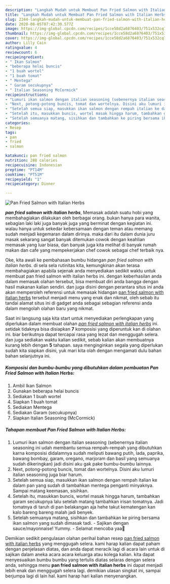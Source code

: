 ```yaml
---
description: "Langkah Mudah untuk Membuat Pan Fried Salmon with Italian Herbs Lezat"
title: "Langkah Mudah untuk Membuat Pan Fried Salmon with Italian Herbs Lezat"
slug: 2244-langkah-mudah-untuk-membuat-pan-fried-salmon-with-italian-herbs-lezat
date: 2020-08-05T07:42:30.577Z
image: https://img-global.cpcdn.com/recipes/1cce58d2a6876403/751x532cq70/pan-fried-salmon-with-italian-herbs-foto-resep-utama.jpg
thumbnail: https://img-global.cpcdn.com/recipes/1cce58d2a6876403/751x532cq70/pan-fried-salmon-with-italian-herbs-foto-resep-utama.jpg
cover: https://img-global.cpcdn.com/recipes/1cce58d2a6876403/751x532cq70/pan-fried-salmon-with-italian-herbs-foto-resep-utama.jpg
author: Lilly Cain
ratingvalue: 4
reviewcount: 6
recipeingredient:
- " Ikan Salmon"
- "beberapa helai buncis"
- "1 buah wortel"
- "1 buah tomat"
- " Mentega"
- " Garam secukupnya"
- " Italian Seasoning McCormick"
recipeinstructions:
- "Lumuri ikan salmon dengan italian seasoning (sebenernya italian seasoning ini udah membantu semua rempah-rempah yang dibutuhkan karna komposisi didalamnya sudah meliputi bawang putih, lada, paprika, bawang bombay, garam, oregano, marjoram dan basil yang semuanya sudah dikeringkan) jadi disini aku gak pake bumbu-bumbu lainnya."
- "Next, potong-potong buncis, tomat dan wortelnya. Disini aku lumuri italian seasoning juga biar harum."
- "Setelah semua siap, masukkan ikan salmon dengan rempah italian ke dalam pan yang sudah di tambahkan mentega penganti minyaknya. Sampai matang keemasan, sisihkan."
- "Setelah itu, masukkan buncis, wortel masak hingga harum, tambahkan garam secukupnya lalu setelah matang tambahkan irisan tomatnya. Jadi tomatnya di taruh di pan belakangan aja hehe takut kematengan kan kalo bareng bareng malah jadi benyek."
- "Setelah semuanya matang, sisihkan dan tambahkan ke piring bersama ikan salmon yang sudah dimasak tadi. Sajikan dengan sauce/mayonnaise! Yummy. Selamat mencoba yaa💚"
categories:
- Resep
tags:
- pan
- fried
- salmon

katakunci: pan fried salmon 
nutrition: 288 calories
recipecuisine: Indonesian
preptime: "PT14M"
cooktime: "PT51M"
recipeyield: "1"
recipecategory: Dinner

---
```



![Pan Fried Salmon with Italian Herbs](https://img-global.cpcdn.com/recipes/1cce58d2a6876403/751x532cq70/pan-fried-salmon-with-italian-herbs-foto-resep-utama.jpg)

<b><i>pan fried salmon with italian herbs</i></b>, Memasak adalah suatu hobi yang membahagiakan dilakukan oleh berbagai orang. bukan hanya para wanita, sebagian laki laki juga banyak juga yang berminat dengan kegiatan ini. walau hanya untuk sekedar kebersamaan dengan teman atau memang sudah menjadi kegemaran dalam dirinya. maka dari itu dalam dunia juru masak sekarang sangat banyak ditemukan cowok dengan keahlian memasak yang luar biasa, dan banyak juga kita melihat di banyak rumah makan dan cafe yang mempekerjakan chef cowok sebagai chef terbaik nya.

Oke, kita awali ke pembahasan bumbu hidangan <i>pan fried salmon with italian herbs</i>. di sela sela rutinitas kita, kemungkinan akan terasa membahagiakan apabila sejenak anda menyediakan sedikit waktu untuk membuat pan fried salmon with italian herbs ini. dengan keberhasilan anda dalam memasak olahan tersebut, bisa membuat diri anda bangga dengan hasil makanan kalian sendiri. dan juga disini dengan perantara situs ini anda akan memperoleh referensi untuk memasak hidangan <u>pan fried salmon with italian herbs</u> tersebut menjadi menu yang enak dan nikmat, oleh sebab itu tandai alamat situs ini di gadget anda sebagai sebagian referensi anda dalam mengolah olahan baru yang nikmat.




Saat ini langsung saja kita start untuk menyediakan perlengkapan yang diperlukan dalam membuat olahan <u><i>pan fried salmon with italian herbs</i></u> ini. setidak tidaknya bisa disiapkan <b>7</b> komposisi yang diperuntuk kan di olahan ini. biar berikutnya dapat tercapai rasa yang lezat dan menggugah selera. dan juga sediakan waktu kalian sedikit, sebab kalian akan membuatnya kurang lebih dengan <b>5</b> tahapan. saya menginginkan segala yang diperlukan sudah kita siapkan disini, yuk mari kita olah dengan mengamati dulu bahan bahan selanjutnya ini.

<!--inarticleads1-->

##### Komposisi dan bumbu-bumbu yang dibutuhkan dalam pembuatan Pan Fried Salmon with Italian Herbs:

1. Ambil  Ikan Salmon
1. Gunakan beberapa helai buncis
1. Sediakan 1 buah wortel
1. Siapkan 1 buah tomat
1. Sediakan  Mentega
1. Sediakan  Garam (secukupnya)
1. Siapkan  Italian Seasoning (McCormick)




<!--inarticleads2-->

##### Tahapan membuat Pan Fried Salmon with Italian Herbs:

1. Lumuri ikan salmon dengan italian seasoning (sebenernya italian seasoning ini udah membantu semua rempah-rempah yang dibutuhkan karna komposisi didalamnya sudah meliputi bawang putih, lada, paprika, bawang bombay, garam, oregano, marjoram dan basil yang semuanya sudah dikeringkan) jadi disini aku gak pake bumbu-bumbu lainnya.
1. Next, potong-potong buncis, tomat dan wortelnya. Disini aku lumuri italian seasoning juga biar harum.
1. Setelah semua siap, masukkan ikan salmon dengan rempah italian ke dalam pan yang sudah di tambahkan mentega penganti minyaknya. Sampai matang keemasan, sisihkan.
1. Setelah itu, masukkan buncis, wortel masak hingga harum, tambahkan garam secukupnya lalu setelah matang tambahkan irisan tomatnya. Jadi tomatnya di taruh di pan belakangan aja hehe takut kematengan kan kalo bareng bareng malah jadi benyek.
1. Setelah semuanya matang, sisihkan dan tambahkan ke piring bersama ikan salmon yang sudah dimasak tadi. - Sajikan dengan sauce/mayonnaise! Yummy. - Selamat mencoba yaa💚




Demikian sedikit pengulasan olahan perihal bahan resep <u>pan fried salmon with italian herbs</u> yang menggugah selera. kami harap kalian dapat paham dengan penjelasan diatas, dan anda dapat meracik lagi di acara lain untuk di sajikan dalam aneka acara acara keluarga atau kolega kalian. kita dapat menyesuaikan bumbu bumbu yang tertulis diatas selaras dengan selera anda, sehingga menu <b>pan fried salmon with italian herbs</b> ini dapat menjadi lebih enak dan menggugah selera lagi. demikian ulasan singkat ini, sampai berjumpa lagi di lain hal. kami harap hari kalian menyenangkan.
